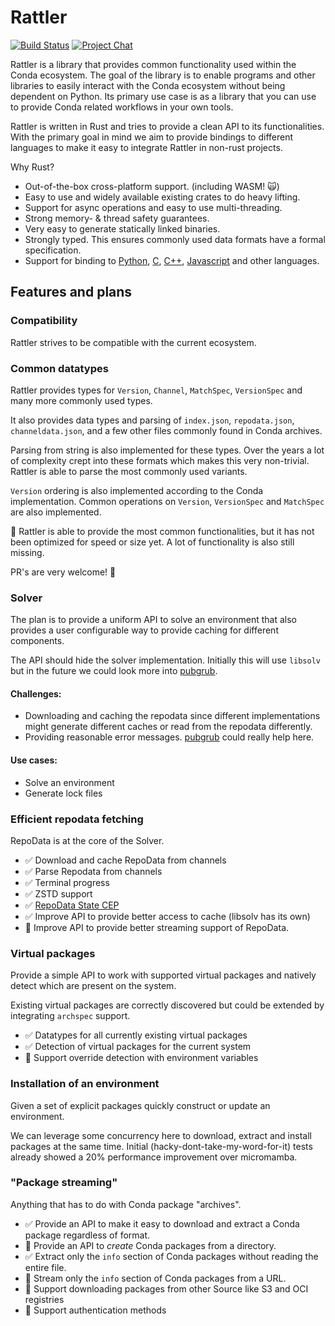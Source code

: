 # Rattler

[![Build Status][build-badge]][build]
[![Project Chat][chat-badge]][chat-url]

[build-badge]: https://img.shields.io/github/actions/workflow/status/mamba-org/rattler/rust-compile.yml?style=flat-square&branch=main
[build]: https://github.com/mamba-org/rattler/actions
[chat-badge]: https://img.shields.io/badge/zulip-join_chat-brightgreen.svg?style=flat-square
[chat-url]: https://prefix.zulipchat.com/

Rattler is a library that provides common functionality used within the Conda ecosystem.
The goal of the library is to enable programs and other libraries to easily interact with the Conda ecosystem without being dependent on Python.
Its primary use case is as a library that you can use to provide Conda related workflows in your own tools.

Rattler is written in Rust and tries to provide a clean API to its functionalities. 
With the primary goal in mind we aim to provide bindings to different languages to make it easy to integrate Rattler in non-rust projects.

Why Rust?

* Out-of-the-box cross-platform support. (including WASM! 🙀)
* Easy to use and widely available existing crates to do heavy lifting.
* Support for async operations and easy to use multi-threading. 
* Strong memory- & thread safety guarantees.
* Very easy to generate statically linked binaries.
* Strongly typed. This ensures commonly used data formats have a formal specification.
* Support for binding to [Python](https://github.com/PyO3/pyo3), [C](https://github.com/eqrion/cbindgen), [C++](https://github.com/dtolnay/cxx), [Javascript](https://napi.rs/) and other languages.

## Features and plans

### Compatibility

Rattler strives to be compatible with the current ecosystem.

### Common datatypes

Rattler provides types for `Version`, `Channel`, `MatchSpec`, `VersionSpec` and many more commonly used types. 

It also provides data types and parsing of `index.json`, `repodata.json`, `channeldata.json`, and a few other files commonly found in Conda archives.

Parsing from string is also implemented for these types. 
Over the years a lot of complexity crept into these formats which makes this very non-trivial. 
Rattler is able to parse the most commonly used variants.

`Version` ordering is also implemented according to the Conda implementation. 
Common operations on `Version`, `VersionSpec` and `MatchSpec` are also implemented.

🚧 Rattler is able to provide the most common functionalities, but it has not been optimized for speed or size yet. 
A lot of functionality is also still missing. 

PR's are very welcome! 👋

### Solver

The plan is to provide a uniform API to solve an environment that also provides a user configurable way to provide caching for different components.

The API should hide the solver implementation. 
Initially this will use `libsolv` but in the future we could look more into [pubgrub](https://github.com/pubgrub-rs/pubgrub).

#### Challenges:

* Downloading and caching the repodata since different implementations might generate different caches or read from the repodata differently.
* Providing reasonable error messages. [pubgrub](https://github.com/pubgrub-rs/pubgrub) could really help here.

#### Use cases:

- Solve an environment
- Generate lock files

### Efficient repodata fetching 

RepoData is at the core of the Solver. 

- ✅ Download and cache RepoData from channels
- ✅ Parse Repodata from channels
- ✅ Terminal progress
- ✅ ZSTD support
- ✅ [RepoData State CEP](https://github.com/conda-incubator/ceps/pull/46)
- ✅ Improve API to provide better access to cache (libsolv has its own)
- 🚧 Improve API to provide better streaming support of RepoData.

### Virtual packages

Provide a simple API to work with supported virtual packages and natively detect which are present on the system.

Existing virtual packages are correctly discovered but could be extended by integrating `archspec` support.

- ✅ Datatypes for all currently existing virtual packages
- ✅ Detection of virtual packages for the current system
- 🚧 Support override detection with environment variables

### Installation of an environment

Given a set of explicit packages quickly construct or update an environment.

We can leverage some concurrency here to download, extract and install packages at the same time. 
Initial (hacky-dont-take-my-word-for-it) tests already showed a 20% performance improvement over micromamba.

### "Package streaming"

Anything that has to do with Conda package "archives".

- ✅ Provide an API to make it easy to download and extract a Conda package regardless of format.
- 🚧 Provide an API to *create* Conda packages from a directory.
- ✅ Extract only the `info` section of Conda packages without reading the entire file.
- 🚧 Stream only the `info` section of Conda packages from a URL.
- 🚧 Support downloading packages from other Source like S3 and OCI registries
- 🚧 Support authentication methods
